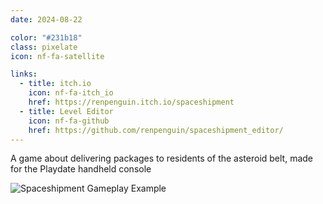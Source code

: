 ```yaml
---
date: 2024-08-22

color: "#231b18"
class: pixelate
icon: nf-fa-satellite

links:
  - title: itch.io
    icon: nf-fa-itch_io
    href: https://renpenguin.itch.io/spaceshipment
  - title: Level Editor
    icon: nf-fa-github
    href: https://github.com/renpenguin/spaceshipment_editor/
---
```


A game about delivering packages to residents of the asteroid belt, made for the Playdate handheld console

![Spaceshipment Gameplay Example](https://img.itch.zone/aW1hZ2UvMjU2NTIyNS8xNjM3MTI3Mi5naWY=/original/PIS466.gif)